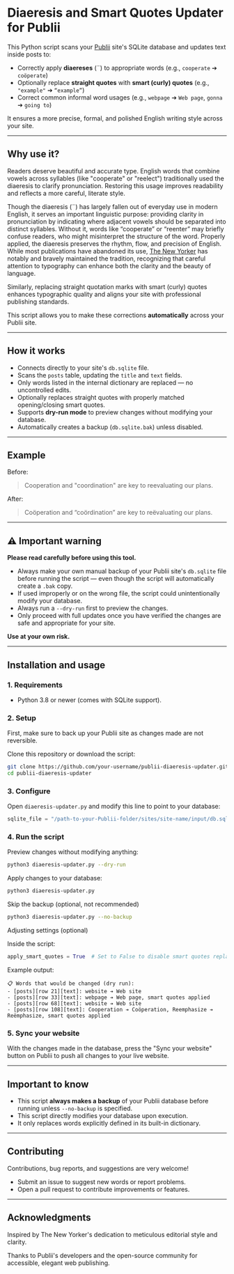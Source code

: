 # Diaeresis and Smart Quotes Updater for Publii

This Python script scans your [Publii](https://getpublii.com/) site's SQLite database and updates text inside posts to:

- Correctly apply **diaereses** (¨) to appropriate words (e.g., `cooperate` ➔ `coöperate`)
- Optionally replace **straight quotes** with **smart (curly) quotes** (e.g., `"example"` ➔ `“example”`)
- Correct common informal word usages (e.g., `webpage` ➔ `Web page`, `gonna` ➔ `going to`)

It ensures a more precise, formal, and polished English writing style across your site.

---

## Why use it?

Readers deserve beautiful and accurate type. English words that combine vowels across syllables (like "cooperate" or "reelect") traditionally used the diaeresis to clarify pronunciation. Restoring this usage improves readability and reflects a more careful, literate style.

Though the diaeresis (¨) has largely fallen out of everyday use in modern English, it serves an important linguistic purpose: providing clarity in pronunciation by indicating where adjacent vowels should be separated into distinct syllables. Without it, words like “cooperate” or “reenter” may briefly confuse readers, who might misinterpret the structure of the word. Properly applied, the diaeresis preserves the rhythm, flow, and precision of English. While most publications have abandoned its use, [The New Yorker](https://www.newyorker.com) has notably and bravely maintained the tradition, recognizing that careful attention to typography can enhance both the clarity and the beauty of language.

Similarly, replacing straight quotation marks with smart (curly) quotes enhances typographic quality and aligns your site with professional publishing standards.

This script allows you to make these corrections **automatically** across your Publii site.

---

## How it works

- Connects directly to your site's `db.sqlite` file.
- Scans the `posts` table, updating the `title` and `text` fields.
- Only words listed in the internal dictionary are replaced — no uncontrolled edits.
- Optionally replaces straight quotes with properly matched opening/closing smart quotes.
- Supports **dry-run mode** to preview changes without modifying your database.
- Automatically creates a backup (`db.sqlite.bak`) unless disabled.

---

## Example

Before:

> Cooperation and "coordination" are key to reevaluating our plans.

After:

> Coöperation and “coördination” are key to reëvaluating our plans.

---

## ⚠️ Important warning

**Please read carefully before using this tool.**

- Always make your own manual backup of your Publii site's `db.sqlite` file before running the script — even though the script will automatically create a `.bak` copy.
- If used improperly or on the wrong file, the script could unintentionally modify your database.
- Always run a `--dry-run` first to preview the changes.
- Only proceed with full updates once you have verified the changes are safe and appropriate for your site.

**Use at your own risk.**

---

## Installation and usage

### 1. Requirements

- Python 3.8 or newer (comes with SQLite support).

### 2. Setup

First, make sure to back up your Publii site as changes made are not reversible.

Clone this repository or download the script:

```bash
git clone https://github.com/your-username/publii-diaeresis-updater.git
cd publii-diaeresis-updater
```

### 3. Configure

Open `diaeresis-updater.py` and modify this line to point to your database:

```python
sqlite_file = "/path-to-your-Publii-folder/sites/site-name/input/db.sqlite"
```

### 4. Run the script

Preview changes without modifying anything:

```bash
python3 diaeresis-updater.py --dry-run
```

Apply changes to your database:

```bash
python3 diaeresis-updater.py
```

Skip the backup (optional, not recommended)

```bash
python3 diaeresis-updater.py --no-backup
```

Adjusting settings (optional)

Inside the script:

```python
apply_smart_quotes = True  # Set to False to disable smart quotes replacement
```

Example output:

```
📋 Words that would be changed (dry run):
- [posts][row 21][text]: website ➔ Web site
- [posts][row 33][text]: webpage ➔ Web page, smart quotes applied
- [posts][row 68][text]: website ➔ Web site
- [posts][row 108][text]: Cooperation ➔ Coöperation, Reemphasize ➔ Reëmphasize, smart quotes applied
```

### 5. Sync your website

With the changes made in the database, press the "Sync your website" button on Publii to push all changes to your live website.

---

## Important to know

- This script **always makes a backup** of your Publii database before running unless `--no-backup` is specified.
- This script directly modifies your database upon execution.
- It only replaces words explicitly defined in its built-in dictionary.

---

## Contributing

Contributions, bug reports, and suggestions are very welcome!

- Submit an issue to suggest new words or report problems.
- Open a pull request to contribute improvements or features.


---

## Acknowledgments

Inspired by The New Yorker's dedication to meticulous editorial style and clarity.

Thanks to Publii's developers and the open-source community for accessible, elegant web publishing.
